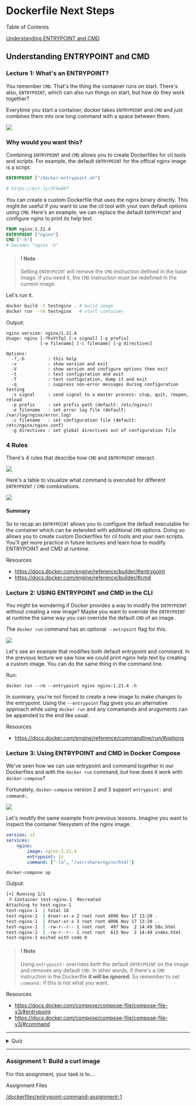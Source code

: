 # Dockerfile Next Steps 
Table of Contents

[Understanding ENTRYPOINT and CMD](#entrypoint-and-cmd)

## Understanding ENTRYPOINT and CMD

### Lecture 1: What's an ENTRYPOINT?

You remember `CMD`. That's the thing the container runs on start. There's also, `ENTRYPOINT`, which can also run things on start, but how do they work together?

Everytime you start a container, docker takes `ENTRYPOINT` and `CMD` and just combines them into one long command with a space between them. 

![](/docs/images/entrypoint-cmd.png)

### Why would you want this?

Combining `ENTRYPOINT` and `CMD` allows you to create Dockerfiles for cli tools and scripts. For example, the default `ENTRYPOINT` for the offical nginx image is a script:

```dockerfile
ENTRYPOINT ["/docker-entrypoint.sh"]

# https://bit.ly/3FXw00f
```
You can create a custom Dockerfile that uses the nginx binary directly. This might be useful if you want to use the cli tool with your own default options using `CMD`. Here's an example, we can replace the default `ENTRYPOINT` and configure nginx to print its help text.

```dockerfile
FROM nginx:1.21.4
ENTRYPOINT ["nginx"]
CMD ["-h"]
# becomes "nginx -h"
```

> #### ! Note
>Setting `ENTRYPOINT` will remove the `CMD` instruction defined in the base image. If you need it, the `CMD` instruction must be redefined in the current image.

Let's run it.
```bash
docker build -t testnginx . # build image
docker run --rm testnginx   # start container
```

Output:
```
nginx version: nginx/1.21.4
Usage: nginx [-?hvVtTq] [-s signal] [-p prefix]
             [-e filename] [-c filename] [-g directives]

Options:
  -?,-h         : this help
  -v            : show version and exit
  -V            : show version and configure options then exit
  -t            : test configuration and exit
  -T            : test configuration, dump it and exit
  -q            : suppress non-error messages during configuration testing
  -s signal     : send signal to a master process: stop, quit, reopen, reload
  -p prefix     : set prefix path (default: /etc/nginx/)
  -e filename   : set error log file (default: /var/log/nginx/error.log)
  -c filename   : set configuration file (default: /etc/nginx/nginx.conf)
  -g directives : set global directives out of configuration file
```
### 4 Rules
There's 4 rules that describe how `CMD` and `ENTRYPOINT` interact.

![](/docs/images/entrypoint-cmd-4rules.png)

Here's a table to visualize what command is executed for different `ENTRYPOINT` / `CMD` combinations.

![](/docs/images/entrypoint-cmd-interaction.png)

#### Summary

So to recap an `ENTRYPOINT` allows you to configure the default executable for the container which can be extended with additional `CMD` options. Doing so allows you to create custom Dockerfiles for cli tools and your own scripts. You'll get more practice in future lectures and learn how to modify ENTRYPOINT and CMD at runtime.

Resources

- https://docs.docker.com/engine/reference/builder/#entrypoint
- https://docs.docker.com/engine/reference/builder/#cmd

### Lecture 2: USING ENTRYPOINT and CMD in the CLI

You might be wondering if Docker provides a way to modify the `ENTRYPOINT`  without creating a new image? Maybe you want to override the `ENTRYPOINT` at runtime the same way you can override the default `CMD` of an image. 

The `docker run` command has an optional `--entrpoint` flag for this.

![](/docs/images/entrypoint-flag.png)

Let's see an example that modifies both default entrypoint and command. In the previous lecture we saw how we could print nginx help text by creating a custom image. You can do the same thing in the command line.

Run:

```
docker run --rm --entrypoint nginx nginx:1.21.4 -h
```

In summary, you're not forced to create a new image to make changes to the entrypoint. Using the `--entrypoint` flag gives you an alternative approach while using `docker run` and any comamands and aruguments can be appended to the end like usual. 

Resources
- https://docs.docker.com/engine/reference/commandline/run/#options

### Lecture 3: Using ENTRYPOINT and CMD in Docker Compose

We've seen how we can use entrypoint and command together in our Dockerfiles and with the `docker run` command, but how does it work with `docker-compose`?

Fortunately, `docker-compose` version 2 and 3 support `entrypoint:` and `command:`.

![](/docs/images/entrypoint-cmd-compose.png)


Let's modify the same example from previous lessons. Imagine you want to inspect the container filesystem of the nginx image.

```yaml
version: v3
services:
    nginx:
        image: nginx:1.21.4
        entrypoint: ls
        command: ["-la", "/usr/share/nginx/html"]
```
```
docker-compose up
```
Output:

```bash
[+] Running 1/1
 ⠿ Container test-nginx-1  Recreated                                                       0.1s
Attaching to test-nginx-1
test-nginx-1  | total 16
test-nginx-1  | drwxr-xr-x 2 root root 4096 Nov 17 13:20 .
test-nginx-1  | drwxr-xr-x 3 root root 4096 Nov 17 13:20 ..
test-nginx-1  | -rw-r--r-- 1 root root  497 Nov  2 14:49 50x.html
test-nginx-1  | -rw-r--r-- 1 root root  615 Nov  2 14:49 index.html
test-nginx-1 exited with code 0
```

> #### ! Note
>  Using `entrypoint:` overrides both the default `ENTRYPOINT` on the image and removes any default `CMD`. 
In other words, if there's a `CMD` instruction in the Dockerfile  __it will be ignored__. So remember to set `command:` if this is not what you want.

Resources
- https://docs.docker.com/compose/compose-file/compose-file-v3/#entrypoint
- https://docs.docker.com/compose/compose-file/compose-file-v3/#command

<hr/>

<details>
<summary>Quiz</summary>

<br/>

1. When would you want to use both a command and entrypoint?

    A)
    
    B)

    C) 

    D) 

2. Which of the following statements are true?

    A)
    
    B)

    C) 

    D) 

3. Select the correct way to do X?

    A)
    
    B)

    C) 

    D) 

<br>

<details>
<summary>See Quiz Answers</summary>
<br>

- Q1: __A__
- Q2: __C__
- Q3: __D__
</details>
</details>
<hr/>

### Assignment 1: Build a curl image

For this assignment, your task is to...

Assignment Files

[/dockerfiles/entrypoint-command-assignment-1](/dockerfiles/entrypoint-cmd-assignment-1)
